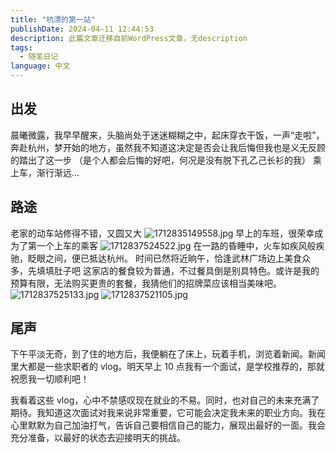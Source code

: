 ```yaml
---
title: "杭漂的第一站"
publishDate: 2024-04-11 12:44:53 
description: 此篇文章迁移自前WordPress文章，无description
tags:
  - 随笔日记
language: 中文
---
```


## 出发

晨曦微露，我早早醒来，头脑尚处于迷迷糊糊之中，起床穿衣干饭，一声“走啦”，奔赴杭州，梦开始的地方，虽然我不知道这决定是否会让我后悔但我也是义无反顾的踏出了这一步 （是个人都会后悔的好吧，何况是没有脱下孔乙己长衫的我） 乘上车，渐行渐远…

## 路途

老家的动车站修得不错，又圆又大 ![1712835149558.jpg](https://cpic2024.qiu.icu/uploads/piclist/1712835149558.jpg) 早上的车班，很荣幸成为了第一个上车的乘客 ![1712837524522.jpg](https://cpic2024.qiu.icu/uploads/piclist/1712837524522.jpg) 在一路的昏睡中，火车如疾风般疾驰，眨眼之间，便已抵达杭州。 时间已然将近晌午，恰逢武林广场边上美食众多，先填填肚子吧 这家店的餐食较为普通，不过餐具倒是别具特色。或许是我的预算有限，无法购买更贵的套餐，我猜他们的招牌菜应该相当美味吧。 ![1712837525133.jpg](https://cpic2024.qiu.icu/uploads/piclist/1712837525133.jpg) ![1712837521105.jpg](https://cpic2024.qiu.icu/uploads/piclist/1712837521105.jpg)

## 尾声

下午平淡无奇，到了住的地方后，我便躺在了床上，玩着手机，浏览着新闻。新闻里大都是一些求职者的 vlog。明天早上 10 点我有一个面试，是学校推荐的，那就祝愿我一切顺利吧！

我看着这些 vlog，心中不禁感叹现在就业的不易。同时，也对自己的未来充满了期待。我知道这次面试对我来说非常重要，它可能会决定我未来的职业方向。我在心里默默为自己加油打气，告诉自己要相信自己的能力，展现出最好的一面。我会充分准备，以最好的状态去迎接明天的挑战。
